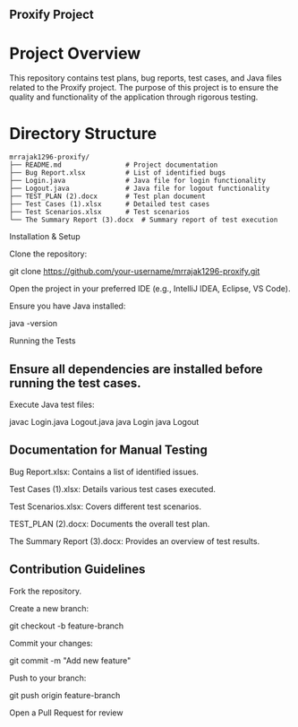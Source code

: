 ## Proxify Project

# Project Overview

This repository contains test plans, bug reports, test cases, and Java files related to the Proxify project. The purpose of this project is to ensure the quality and functionality of the application through rigorous testing.

# Directory Structure
~~~
mrrajak1296-proxify/
├── README.md                # Project documentation
├── Bug Report.xlsx          # List of identified bugs
├── Login.java               # Java file for login functionality
├── Logout.java              # Java file for logout functionality
├── TEST_PLAN (2).docx       # Test plan document
├── Test Cases (1).xlsx      # Detailed test cases
├── Test Scenarios.xlsx      # Test scenarios
└── The Summary Report (3).docx  # Summary report of test execution
~~~
Installation & Setup

Clone the repository:

git clone https://github.com/your-username/mrrajak1296-proxify.git

Open the project in your preferred IDE (e.g., IntelliJ IDEA, Eclipse, VS Code).

Ensure you have Java installed:

java -version

Running the Tests

## Ensure all dependencies are installed before running the test cases.

Execute Java test files:

javac Login.java Logout.java
java Login
java Logout

## Documentation for Manual Testing

Bug Report.xlsx: Contains a list of identified issues.

Test Cases (1).xlsx: Details various test cases executed.

Test Scenarios.xlsx: Covers different test scenarios.

TEST_PLAN (2).docx: Documents the overall test plan.

The Summary Report (3).docx: Provides an overview of test results.

## Contribution Guidelines

Fork the repository.

Create a new branch:

git checkout -b feature-branch

Commit your changes:

git commit -m "Add new feature"

Push to your branch:

git push origin feature-branch

Open a Pull Request for review
